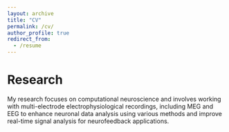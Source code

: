```yaml
---
layout: archive
title: "CV"
permalink: /cv/
author_profile: true
redirect_from:
  - /resume
---
```


Research
=========

My research focuses on computational neuroscience and involves working with multi-electrode electrophysiological recordings, including MEG and EEG to enhance neuronal data analysis using various methods and improve real-time signal analysis for neurofeedback applications. 

